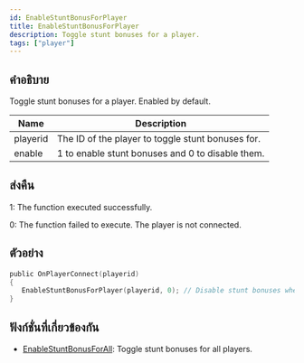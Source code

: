 ```yaml
---
id: EnableStuntBonusForPlayer
title: EnableStuntBonusForPlayer
description: Toggle stunt bonuses for a player.
tags: ["player"]
---
```


## คำอธิบาย

Toggle stunt bonuses for a player. Enabled by default.

| Name     | Description                                       |
| -------- | ------------------------------------------------- |
| playerid | The ID of the player to toggle stunt bonuses for. |
| enable   | 1 to enable stunt bonuses and 0 to disable them.  |

## ส่งคืน

1: The function executed successfully.

0: The function failed to execute. The player is not connected.

## ตัวอย่าง

```c
public OnPlayerConnect(playerid)
{
   EnableStuntBonusForPlayer(playerid, 0); // Disable stunt bonuses when the player connects to the server.
}
```

## ฟังก์ชั่นที่เกี่ยวข้องกัน

- [EnableStuntBonusForAll](../functions/EnableStuntBonusForAll): Toggle stunt bonuses for all players.
